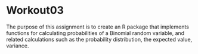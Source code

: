 # Workout03

The purpose of this assignment is to create an R package that implements functions for calculating probabilities of a Binomial random variable, and related calculations such as the probability distribution, the expected value, variance.